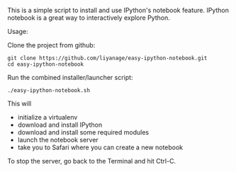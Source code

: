 This is a simple script to install and use IPython's notebook feature. IPython notebook is a
great way to interactively explore Python.

Usage:

Clone the project from github:

    git clone https://github.com/liyanage/easy-ipython-notebook.git
    cd easy-ipython-notebook

Run the combined installer/launcher script:

    ./easy-ipython-notebook.sh

This will
- initialize a virtualenv
- download and install IPython
- download and install some required modules
- launch the notebook server
- take you to Safari where you can create a new notebook

To stop the server, go back to the Terminal and hit Ctrl-C.